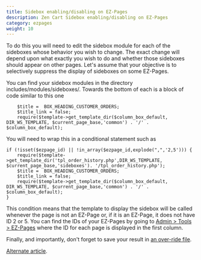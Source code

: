 ```yaml
---
title: Sidebox enabling/disabling on EZ-Pages 
description: Zen Cart Sidebox enabling/disabling on EZ-Pages 
category: ezpages
weight: 10
---
```

To do this you will need to edit the sidebox module for each of the sideboxes whose behavior you wish to change. The exact change will depend upon what exactly you wish to do and whether those sideboxes should appear on other pages. Let's assume that your objective is to selectively suppress the display of sideboxes on some EZ-Pages.  

You can find your sidebox modules in the directory includes/modules/sideboxes/. Towards the bottom of each is a block of code similar to this one  

```
    $title =  BOX_HEADING_CUSTOMER_ORDERS;
    $title_link = false;
    require($template->get_template_dir($column_box_default,  DIR_WS_TEMPLATE, $current_page_base,'common') . '/' .  $column_box_default);
```

You will need to wrap this in a conditional statement such as  

```
if (!isset($ezpage_id) || !in_array($ezpage_id,explode(",",'2,5'))) {
    require($template->get_template_dir('tpl_order_history.php',DIR_WS_TEMPLATE,  $current_page_base,'sideboxes'). '/tpl_order_history.php');
    $title =  BOX_HEADING_CUSTOMER_ORDERS;
    $title_link = false;
    require($template->get_template_dir($column_box_default,  DIR_WS_TEMPLATE, $current_page_base,'common') . '/' .  $column_box_default);
}
```

This condition means that the template to display the sidebox will be called whenever the page is not an EZ-Page or, if it is an EZ-Page, it does not have ID 2 or 5. You can find the IDs of your EZ-Pages by going to [Admin > Tools > EZ-Pages](/user/admin_pages/tools/ezpages/) where the ID for each page is displayed in the first column.  

Finally, and importantly, don't forget to save your result in [an over-ride file](/user/new_user_topics/overrides/).

[Alternate article](/user/template/left_right_columns).
